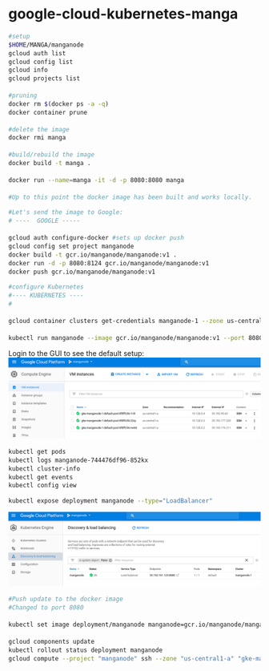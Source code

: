 # google-cloud-kubernetes-manga

```bash
#setup
$HOME/MANGA/manganode
gcloud auth list
gcloud config list
gcloud info
gcloud projects list

#pruning
docker rm $(docker ps -a -q)
docker container prune

#delete the image
docker rmi manga

#build/rebuild the image
docker build -t manga .

docker run --name=manga -it -d -p 8080:8080 manga

#Up to this point the docker image has been built and works locally.
```


```bash
#Let's send the image to Google:
# ----  GOOGLE -----

gcloud auth configure-docker #sets up docker push
gcloud config set project manganode
docker build -t gcr.io/manganode/manganode:v1 .
docker run -d -p 8080:8124 gcr.io/manganode/manganode:v1
docker push gcr.io/manganode/manganode:v1

```
```bash
#configure Kubernetes
#---- KUBERNETES ----
#

gcloud container clusters get-credentials manganode-1 --zone us-central1-a --project manganode

kubectl run manganode --image gcr.io/manganode/manganode:v1 --port 8080

```
Login to the GUI to see the default setup:
![compute-engines](images/compute-engines.png)
 
```bash
kubectl get pods
kubectl logs manganode-744476df96-852kx
kubectl cluster-info
kubectl get events
kubectl config view
```

```bash
kubectl expose deployment manganode --type="LoadBalancer"
```
![load-balancer](images/load-balancer.png)

```bash
#Push update to the docker image
#Changed to port 8080
 
kubectl set image deployment/manganode manganode=gcr.io/manganode/manganode:v2

gcloud components update
kubectl rollout status deployment manganode
gcloud compute --project "manganode" ssh --zone "us-central1-a" "gke-manganode-1-default-pool-8f8ffc56-1r3t"


```

